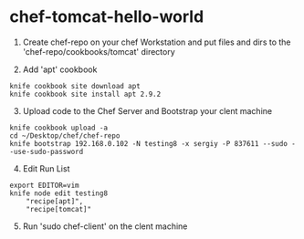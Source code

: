 # chef-tomcat-hello-world
1) Create chef-repo on your chef Workstation and put files and dirs to the 'chef-repo/cookbooks/tomcat' directory

2) Add 'apt' cookbook
```
knife cookbook site download apt
knife cookbook site install apt 2.9.2
```

3) Upload code to the Chef Server and Bootstrap your clent machine
```
knife cookbook upload -a
cd ~/Desktop/chef/chef-repo
knife bootstrap 192.168.0.102 -N testing8 -x sergiy -P 837611 --sudo --use-sudo-password
```

4) Edit Run List
```
export EDITOR=vim
knife node edit testing8
    "recipe[apt]",
    "recipe[tomcat]"
```

5) Run 'sudo chef-client' on the clent machine
